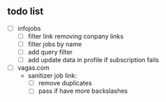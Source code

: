 ## todo list

- [ ] infojobs
    - [ ] filter link removing conpany links
    - [ ] filter jobs by name
    - [ ] add query filter
    - [ ] add update data in profile if subscription fails

- [ ] vagas.com
    - sanitizer job link:
        - [ ] remove duplicates
        - [ ] pass if have more backslashes
